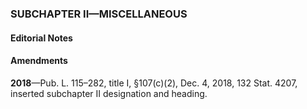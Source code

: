 ### SUBCHAPTER II—MISCELLANEOUS ###

#### **Editorial Notes** ####

#### Amendments ####

**2018**—Pub. L. 115–282, title I, §107(c)(2), Dec. 4, 2018, 132 Stat. 4207, inserted subchapter II designation and heading.